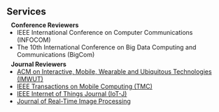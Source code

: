 <h1 id="services"></h1>

<h2 style="margin: 60px 0px 10px;">Services</h2>

<h4 style="margin:0 10px 0;">Conference Reviewers</h4>

<ul style="margin:0 0 5px;">
  <li>IEEE International Conference on Computer Communications (INFOCOM)</li>
  <li>The 10th International Conference on Big Data Computing and Communications (BigCom)</li>
</ul>

<h4 style="margin:0 10px 0;">Journal Reviewers</h4>

<ul style="margin:0 0 20px;">
  <li><a href="https://dl.acm.org/journal/imwut"> ACM on Interactive, Mobile, Wearable and Ubiquitous Technologies (IMWUT)</a></li>
  <li><a href="https://ieeexplore.ieee.org/xpl/RecentIssue.jsp?punumber=7755">IEEE Transactions on Mobile Computing (TMC)</a></li>
  <li><a href="https://ieee-iotj.org/">IEEE Internet of Things Journal (IoT-J)</a></li>
  <li><a href="https://link.springer.com/journal/11554">Journal of Real-Time Image Processing</a></li>
</ul>
